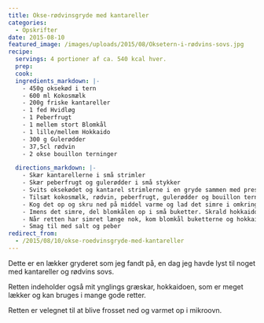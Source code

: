 ```yaml
---
title: Okse-rødvinsgryde med kantareller
categories:
  - Opskrifter
date: 2015-08-10
featured_image: /images/uploads/2015/08/Oksetern-i-rødvins-sovs.jpg
recipe:
  servings: 4 portioner af ca. 540 kcal hver.
  prep:
  cook:
  ingredients_markdown: |-
    - 450g oksekød i tern
    - 600 ml Kokosmælk
    - 200g friske kantareller
    - 1 fed Hvidløg
    - 1 Peberfrugt
    - 1 mellem stort Blomkål
    - 1 lille/mellem Hokkaido
    - 300 g Gulerødder
    - 37,5cl rødvin
    - 2 okse bouillon terninger

  directions_markdown: |-
    - Skær kantarellerne i små strimler
    - Skær peberfrugt og gulerødder i små stykker
    - Svits oksekødet og kantarel strimlerne i en gryde sammen med presset hvidløg og lidt olie
    - Tilsæt kokosmælk, rødvin, peberfrugt, gulerødder og bouillon terningerne
    - Kog det op og skru ned på middel varme og lad det simre i omkring 30 min
    - Imens det simre, del blomkålen op i små buketter. Skrald hokkaidoen og skær den i små tern.
    - Når retten har simret længe nok, kom blomkål buketterne og hokkaido tern op i gryden og lad det simre videre i 10-15 min
    - Smag til med salt og peber
redirect_from:
  - /2015/08/10/okse-roedvinsgryde-med-kantareller
---
```


Dette er en lækker gryderet som jeg fandt på, en dag jeg havde lyst til noget med kantareller og rødvins sovs.

Retten indeholder også mit ynglings græskar, hokkaidoen, som er meget lækker og kan bruges i mange gode retter.

Retten er velegnet til at blive frosset ned og varmet op i mikroovn.
